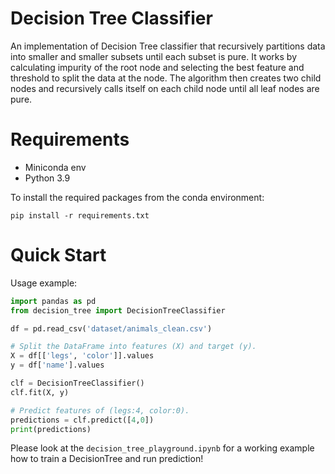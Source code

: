 # Decision Tree Classifier

An implementation of Decision Tree classifier that recursively partitions data into smaller and smaller subsets until each subset is pure. It works by calculating impurity of
the root node and selecting the best feature and threshold to split the data at the node. The algorithm then creates two child nodes and recursively calls itself on each child node until all leaf nodes are pure.

# Requirements

- Miniconda env
- Python 3.9

To install the required packages from the conda environment:

```
pip install -r requirements.txt
```

# Quick Start

Usage example:

```python
import pandas as pd
from decision_tree import DecisionTreeClassifier

df = pd.read_csv('dataset/animals_clean.csv')

# Split the DataFrame into features (X) and target (y).
X = df[['legs', 'color']].values
y = df['name'].values

clf = DecisionTreeClassifier()
clf.fit(X, y)

# Predict features of (legs:4, color:0).
predictions = clf.predict([4,0])
print(predictions)
```

Please look at the `decision_tree_playground.ipynb` for a working example how to train a DecisionTree and run prediction!

